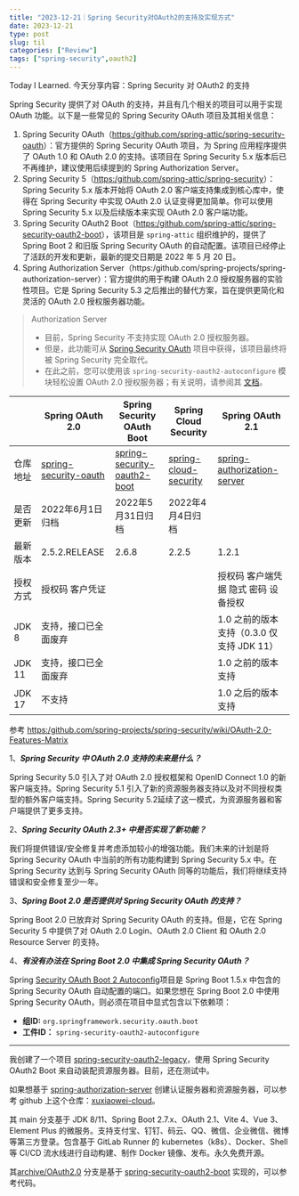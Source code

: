```yaml
---
title: "2023-12-21｜Spring Security对OAuth2的支持及实现方式"
date: 2023-12-21
type: post
slug: til
categories: ["Review"]
tags: ["spring-security",oauth2]
---
```


Today I Learned. 今天分享内容：Spring Security 对 OAuth2 的支持



Spring Security 提供了对 OAuth 的支持，并且有几个相关的项目可以用于实现 OAuth 功能。以下是一些常见的 Spring Security OAuth 项目及其相关信息：

1. Spring Security OAuth（[https:/github.com/spring-attic/spring-security-oauth](https:/github.com/spring-attic/spring-security-oauth)）：官方提供的 Spring Security OAuth 项目，为 Spring 应用程序提供了 OAuth 1.0 和 OAuth 2.0 的支持。该项目在 Spring Security 5.x 版本后已不再维护，建议使用后续提到的 Spring Authorization Server。
2. Spring Security 5（[https:/github.com/spring-attic/spring-security](https:/github.com/spring-attic/spring-security)）：Spring Security 5.x 版本开始将 OAuth 2.0 客户端支持集成到核心库中，使得在 Spring Security 中实现 OAuth 2.0 认证变得更加简单。你可以使用 Spring Security 5.x 以及后续版本来实现 OAuth 2.0 客户端功能。
3. Spring Security OAuth2 Boot（[https:/github.com/spring-attic/spring-security-oauth2-boot](https:/github.com/spring-attic/spring-security-oauth2-boot)），该项目是 `spring-attic` 组织维护的，提供了 Spring Boot 2 和旧版 Spring Security OAuth 的自动配置。该项目已经停止了活跃的开发和更新，最新的提交日期是 2022 年 5 月 20 日。
4. Spring Authorization Server（https:[]()/github.com/spring-projects/spring-authorization-server）：官方提供的用于构建 OAuth 2.0 授权服务器的实验性项目。它是 Spring Security 5.3 之后推出的替代方案，旨在提供更简化和灵活的 OAuth 2.0 授权服务器功能。

> Authorization Server
>
> - 目前，Spring Security 不支持实现 OAuth 2.0 授权服务器。
> - 但是，此功能可从 [Spring Security OAuth](https:/spring.io/projects/spring-security-oauth) 项目中获得，该项目最终将被 Spring Security 完全取代。
> - 在此之前，您可以使用该 `spring-security-oauth2-autoconfigure` 模块轻松设置 OAuth 2.0 授权服务器；有关说明，请参阅其 [文档](https:/docs.spring.io/spring-security-oauth2-boot/)。

|          | Spring OAuth 2.0                                             | Spring Security OAuth Boot                                   | Spring Cloud Security                                        | Spring OAuth 2.1                                             |
| -------- | ------------------------------------------------------------ | ------------------------------------------------------------ | ------------------------------------------------------------ | ------------------------------------------------------------ |
| 仓库地址 | [spring-security-oauth](https:/github.com/spring-attic/spring-security-oauth) | [spring-security-oauth2-boot](https:/github.com/spring-attic/spring-security-oauth2-boot) | [spring-cloud-security](https:/github.com/spring-attic/spring-cloud-security) | [spring-authorization-server](https:/github.com/spring-projects/spring-authorization-server) |
| 是否更新 | 2022年6月1日归档                                             | 2022年5月31日归档                                            | 2022年4月4日归档                                             |                                                              |
| 最新版本 | 2.5.2.RELEASE                                                | 2.6.8                                                        | 2.2.5                                                        | 1.2.1                                                        |
| 授权方式 | 授权码 客户凭证                                              |                                                              |                                                              | 授权码 客户端凭据 隐式 密码 设备授权                         |
| JDK 8    | 支持，接口已全面废弃                                         |                                                              |                                                              | 1.0 之前的版本支持（0.3.0 仅支持 JDK 11）                    |
| JDK 11   | 支持，接口已全面废弃                                         |                                                              |                                                              | 1.0 之前的版本支持                                           |
| JDK 17   | 不支持                                                       |                                                              |                                                              | 1.0 之后的版本支持                                           |

参考 [https:/github.com/spring-projects/spring-security/wiki/OAuth-2.0-Features-Matrix](https:/github.com/spring-projects/spring-security/wiki/OAuth-2.0-Features-Matrix)

1、***Spring Security 中 OAuth 2.0 支持的未来是什么？***

Spring Security 5.0 引入了对 OAuth 2.0 授权框架和 OpenID Connect 1.0 的新客户端支持。Spring Security 5.1 引入了新的资源服务器支持以及对不同授权类型的额外客户端支持。Spring Security 5.2延续了这一模式，为资源服务器和客户端提供了更多支持。

2、***Spring Security OAuth 2.3+ 中是否实现了新功能？***

我们将提供错误/安全修复并考虑添加较小的增强功能。我们未来的计划是将 Spring Security OAuth 中当前的所有功能构建到 Spring Security 5.x 中。在 Spring Security 达到与 Spring Security OAuth 同等的功能后，我们将继续支持错误和安全修复至少一年。

3、***Spring Boot 2.0 是否提供对 Spring Security OAuth 的支持？***

Spring Boot 2.0 已放弃对 Spring Security OAuth 的支持。但是，它在 Spring Security 5 中提供了对 OAuth 2.0 Login、OAuth 2.0 Client 和 OAuth 2.0 Resource Server 的支持。

4、***有没有办法在 Spring Boot 2.0 中集成 Spring Security OAuth？***

Spring [Security OAuth Boot 2 Autoconfig](https:/github.com/spring-projects/spring-security-oauth2-boot)项目是 Spring Boot 1.5.x 中包含的 Spring Security OAuth 自动配置的端口。如果您想在 Spring Boot 2.0 中使用 Spring Security OAuth，则必须在项目中显式包含以下依赖项：

- **组ID:** `org.springframework.security.oauth.boot`
- **工件ID：** `spring-security-oauth2-autoconfigure`



---

我创建了一个项目 [spring-security-oauth2-legacy](https:/github.com/chensoul/spring-security-oauth2-legacy)，使用 Spring Security OAuth2 Boot 来自动装配资源服务器。目前，还在测试中。



如果想基于 [spring-authorization-server](https:/github.com/spring-projects/spring-authorization-server) 创建认证服务器和资源服务器，可以参考 github 上这个仓库：[xuxiaowei-cloud](https:/github.com/xuxiaowei-cloud/xuxiaowei-cloud)。



其 main 分支基于 JDK 8/11、Spring Boot 2.7.x、OAuth 2.1、Vite 4、Vue 3、Element Plus 的微服务。支持支付宝、钉钉、码云、QQ、微信、企业微信、微博等第三方登录。包含基于 GitLab Runner 的 kubernetes（k8s）、Docker、Shell 等 CI/CD 流水线进行自动构建、制作 Docker 镜像、发布。永久免费开源。



其[archive/OAuth2.0](https:/github.com/xuxiaowei-cloud/xuxiaowei-cloud/blob/archive/OAuth2.0/) 分支是基于 [spring-security-oauth2-boot](https:/github.com/spring-attic/spring-security-oauth2-boot) 实现的，可以参考代码。
